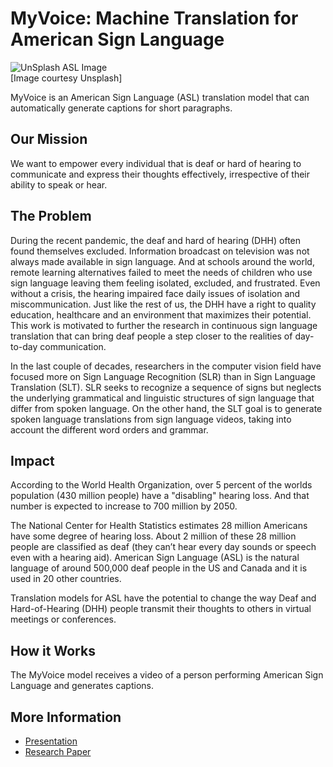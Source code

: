 # MyVoice: Machine Translation for American Sign Language

![UnSplash ASL Image](https://www.thenewshouse.com/wp-content/uploads/jo-hilton-ZLtsJXwQ2Fg-unsplash-1536x1024.jpg)  
\[Image courtesy Unsplash\]

MyVoice is an American Sign Language (ASL) translation model that can automatically generate captions for short paragraphs.

## Our Mission
We want to empower every individual that is deaf or hard of hearing to communicate and express their thoughts effectively, irrespective of their ability to speak or hear. 

## The Problem
During the recent pandemic, the deaf and hard of hearing (DHH) often found themselves excluded. Information broadcast on television was not always made available in sign language. And at schools around the world, remote learning alternatives failed to meet the needs of children who use sign language leaving them feeling isolated, excluded, and frustrated. Even without a crisis, the hearing impaired face daily issues of isolation and miscommunication. Just like the rest of us, the DHH have a right to quality education, healthcare and an environment that maximizes their potential. This work is motivated to further the research in continuous sign language translation that can bring deaf people a step closer to the realities of day-to-day communication.

In the last couple of decades, researchers in the computer vision field have focused more on Sign Language Recognition (SLR) than in Sign Language Translation (SLT). SLR seeks to recognize a sequence of signs but neglects the underlying grammatical and linguistic structures of sign language that differ from spoken language. On the other hand, the SLT goal is to generate spoken language translations from sign language videos, taking into account the different word orders and grammar.

## Impact
According to the World Health Organization, over 5 percent of the worlds population (430 million people) have a "disabling" hearing loss. And that number is expected to increase to 700 million by 2050.

The National Center for Health Statistics estimates 28 million Americans have some degree of hearing loss. About 2 million of these 28 million people are classified as deaf (they can’t hear every day sounds or speech even with a hearing aid). American Sign Language (ASL) is the natural language of around 500,000 deaf people in the US and Canada and it is used in 20 other countries.

Translation models for ASL have the potential to change the way Deaf and Hard-of-Hearing (DHH) people transmit their thoughts to others in virtual meetings or conferences.

## How it Works
The MyVoice model receives a video of a person performing American Sign Language and generates captions.

## More Information
- [Presentation](https://docs.google.com/presentation/d/1ZyM6s0DXosi76Y4ecgRQ9BmD7nDfxC11pti3_gr1YG4/edit#slide=id.g140009fd7eb_0_0)
- [Research Paper](https://github.com/sign2text/myvoice/blob/main/docs/paper/myvoice_ml4asl.pdf)

